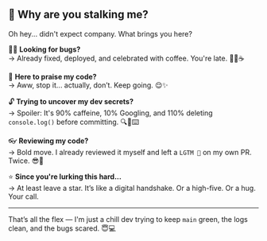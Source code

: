 ## 👀 Why are you stalking me?

Oh hey... didn't expect company. What brings you here?

🕵️‍♂️ **Looking for bugs?**  
→ Already fixed, deployed, and celebrated with coffee. You're late. 🐛🚫☕

🙌 **Here to praise my code?**  
→ Aww, stop it... actually, don’t. Keep going. 😌✨

🔓 **Trying to uncover my dev secrets?**  
→ Spoiler: It's 90% caffeine, 10% Googling, and 110% deleting `console.log()` before committing. 🔍🧃⌨️

👓 **Reviewing my code?**  
→ Bold move. I already reviewed it myself and left a `LGTM 🚀` on my own PR. Twice. 😎🫡

⭐ **Since you're lurking this hard...**  
→ At least leave a star. It’s like a digital handshake. Or a high-five. Or a hug. Your call.

---

That’s all the flex — I'm just a chill dev trying to keep `main` green, the logs clean, and the bugs scared. 😇💻
